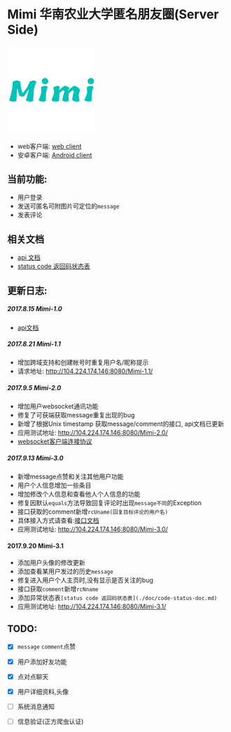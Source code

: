  
# Mimi 华南农业大学匿名朋友圈(Server Side)

 <img src="./pic/logo.png" style="text-align:center;" width="40%" height="60%">

- web客户端: [web client](https://github.com/Q-Zhan/IT-Farm)
- 安卓客户端: [Android client](https://github.com/Arsun/Mimi)

## 当前功能:
- 用户登录
- 发送可匿名可附图片可定位的`message`
- 发表评论

## 相关文档
- [api 文档](./doc/api-list.md)
- [status code 返回码状态表](./doc/code-status-doc.md)


## 更新日志:
##### 2017.8.15  Mimi-1.0 <br/>
 - [api文档](./doc/api-list.md)

##### 2017.8.21 Mimi-1.1 <br/> 
 - 增加跨域支持和创建帐号时重复用户名/昵称提示 <br/>
 - 请求地址: http://104.224.174.146:8080/Mimi-1.1/
 
##### 2017.9.5 Mimi-2.0 
 - 增加用户websocket通讯功能
 - 修复了可获端获取message重复出现的bug
 - 新增了根据Unix timestamp 获取message/comment的接口, api文档已更新
 - 应用测试地址: http://104.224.174.146:8080/Mimi-2.0/
 - [websocket客户端连接协议](./doc/websocket-wechat-protocol.md)
 
##### 2017.9.13 Mimi-3.0
 - 新增message点赞和关注其他用户功能
 - 用户个人信息增加一些条目
 - 增加修改个人信息和查看他人个人信息的功能
 - 修复因默认`equals`方法导致回复评论时出现`message不同`的Exception
 - 接口获取的comment新增`rcUname(回复目标评论的用户名)`
 - 具体接入方式请查看:[接口文档](./doc/api-list.md)
 - 应用测试地址: http://104.224.174.146:8080/Mimi-3.0/

#### 2017.9.20 Mimi-3.1
 - 添加用户头像的修改更新
 - 添加查看某用户发过的历史`message`
 - 修复进入用户个人主页时,没有显示是否关注的bug
 - 接口获取`comment`新增`rcNname`
 - 添加异常状态表`[status code 返回码状态表](./doc/code-status-doc.md)`
 - 应用测试地址: http://104.224.174.146:8080/Mimi-3.1/


## TODO:
- [x] `message` `comment`点赞

- [x] 用户添加好友功能

- [x] 点对点聊天

- [x] 用户详细资料,头像

- [ ] 系统消息通知

- [ ] 信息验证(正方爬虫认证)

